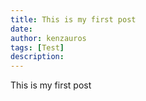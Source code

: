 ```yaml
---
title: This is my first post
date: 
author: kenzauros
tags: [Test]
description: 
---
```


This is my first post

